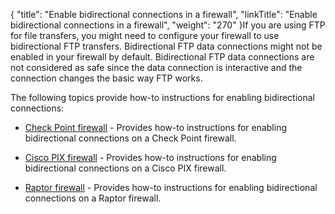 {
    "title": "Enable bidirectional connections in a firewall",
    "linkTitle": "Enable bidirectional connections in a firewall",
    "weight": "270"
}If you are using FTP for file transfers, you might need to configure your firewall to use bidirectional FTP transfers. Bidirectional FTP data connections might not be enabled in your firewall by default. Bidirectional FTP data connections are not considered as safe since the data connection is interactive and the connection changes the basic way FTP works.

The following topics provide how-to instructions for enabling bidirectional connections:

-   [Check Point firewall](r_st_checkpoint_firewall) - Provides how-to instructions for enabling bidirectional connections on a Check Point firewall.
-   [Cisco PIX firewall](r_st_cisco_pix_firewall) - Provides how-to instructions for enabling bidirectional connections on a Cisco PIX firewall.
-   [Raptor firewall](r_st_raptor_firewall) - Provides how-to instructions for enabling bidirectional connections on a Raptor firewall.

